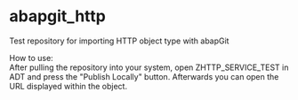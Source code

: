 # abapgit_http
Test repository for importing HTTP object type with abapGit

How to use:\
After pulling the repository into your system, open ZHTTP_SERVICE_TEST in ADT and press the "Publish Locally" button. Afterwards you can open the URL displayed within the object.
